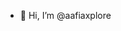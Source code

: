 - 👋 Hi, I’m @aafiaxplore


<!---
aafiaxplore/aafiaxplore is a ✨ special ✨ repository because its `README.md` (this file) appears on your GitHub profile.
You can click the Preview link to take a look at your changes.
--->
